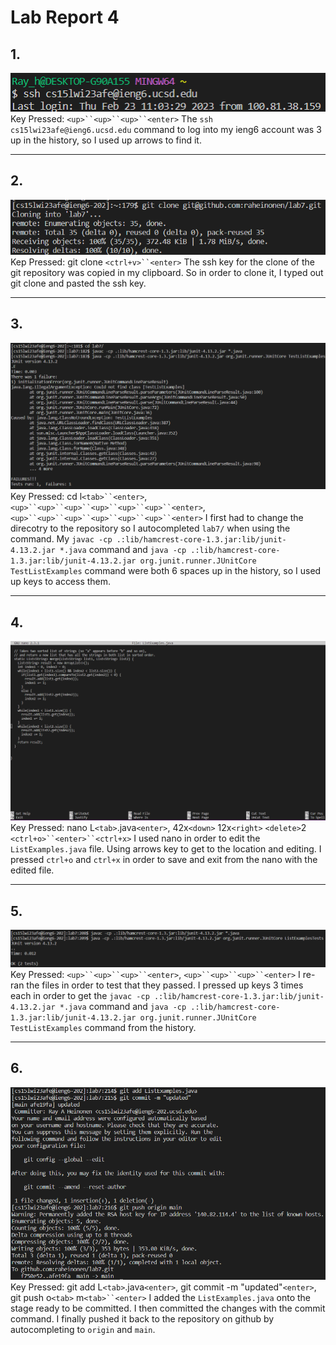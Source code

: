 # Lab Report 4

## 1.
![sc1](images/1.png)
Key Pressed: `<up>``<up>``<up>``<enter>`
The `ssh cs15lwi23afe@ieng6.ucsd.edu` command to log into my ieng6 account was 3 up in the history, so I used up arrows to find it.

---
## 2.
![sc2](images/2.png)
Kep Pressed: git clone `<ctrl+v>``<enter>`
The ssh key for the clone of the git repository was copied in my clipboard. So in order to clone it, I typed out git clone and pasted the ssh key.

---
## 3.
![sc3](images/3.png)
Key Pressed: cd l`<tab>``<enter>`, `<up>``<up>``<up>``<up>``<up>``<up>``<enter>`, `<up>``<up>``<up>``<up>``<up>``<up>``<enter>`
I first had to change the direcotry to the repository so I autocompleted `lab7/` when using the command. My `javac -cp .:lib/hamcrest-core-1.3.jar:lib/junit-4.13.2.jar *.java` command and `java -cp .:lib/hamcrest-core-1.3.jar:lib/junit-4.13.2.jar org.junit.runner.JUnitCore TestListExamples` command were both 6 spaces up in the history, so I used up keys to access them.

---
## 4.
![sc4](images/4.png)
Key Pressed: nano L`<tab>`.java`<enter>`, 42x`<down>` 12x`<right>` `<delete>`2 `<ctrl+o>``<enter>``<ctrl+x>`
I used nano in order to edit the `ListExamples.java` file. Using arrows key to get to the location and editing. I pressed `ctrl+o` and `ctrl+x` in order to save and exit from the nano with the edited file.

---
## 5.
![sc5](images/5.png)
Key Pressed: `<up>``<up>``<up>``<enter>`, `<up>``<up>``<up>``<enter>`
I re-ran the files in order to test that they passed. I pressed up keys 3 times each in order to get the `javac -cp .:lib/hamcrest-core-1.3.jar:lib/junit-4.13.2.jar *.java` command and `java -cp .:lib/hamcrest-core-1.3.jar:lib/junit-4.13.2.jar org.junit.runner.JUnitCore TestListExamples` command from the history.

---
## 6.
![sc6](images/6.png)
Key Pressed: git add L`<tab>`.java`<enter>`, git commit -m "updated"`<enter>`, git push o`<tab>` m`<tab>``<enter>`
I added the `ListExamples.java` onto the stage ready to be committed. I then committed the changes with the commit command. I finally pushed it back to the repository on github by autocompleting to `origin` and `main`.
